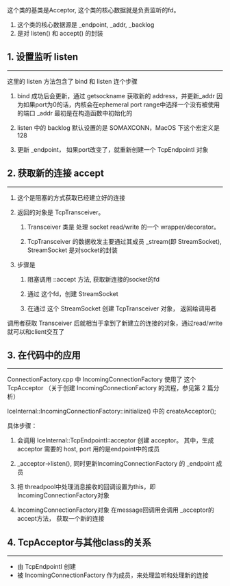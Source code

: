 这个类的基类是Acceptor, 这个类的核心数据就是负责监听的fd。
1. 这个类的核心数据源是 _endpoint, _addr, _backlog
2. 是对 listen() 和 accept() 的封装

## 1. 设置监听 listen
---

这里的 listen 方法包含了  bind 和 listen 连个步骤
1. bind 成功后会更新，通过 getsockname 获取新的 address，并更新_addr
  因为如果port为0的话，内核会在ephemeral port range中选择一个没有被使用的端口
  _addr 最初是在构造函数中初始化的

2. listen 中的 backlog 默认设置的是 SOMAXCONN，MacOS 下这个宏定义是 128

3. 更新 _endpoint， 如果port改变了，就重新创建一个 TcpEndpointI 对象

## 2. 获取新的连接 accept 
---
1. 这个是阻塞的方式获取已经建立好的连接

2. 返回的对象是 TcpTransceiver。 
   1. Transceiver 类是 处理 socket read/write 的一个 wrapper/decorator。
   
   2. TcpTransceiver 的数据收发主要通过其成员 _stream(即 StreamSocket), StreamSocket 是对socket的封装
   
3. 步骤是

   1. 阻塞调用 ::accept 方法, 获取新连接的socket的fd

   2. 通过 这个fd，创建 StreamSocket

   3. 在通过 这个 StreamSocket 创建 TcpTransceiver 对象， 返回给调用者
   

调用者获取 Transceiver 后就相当于拿到了新建立的连接的对象，通过read/write 就可以和client交互了
   

## 3. 在代码中的应用
---
ConnectionFactory.cpp 中 IncomingConnectionFactory 使用了 这个TcpAcceptor （关于创建 IncomingConnectionFactory 的流程，参见第 2 篇分析）

IceInternal::IncomingConnectionFactory::initialize() 中的  createAcceptor();

具体步骤：

1. 会调用 IceInternal::TcpEndpointI::acceptor 创建 acceptor。 其中，生成 acceptor 需要的 host, port 用的是endpoint中的成员

2. _acceptor->listen(), 同时更新IncomingConnectionFactory 的 _endpoint 成员

3. 把 threadpool中处理消息接收的回调设置为this，即 IncomingConnectionFactory对象

4. IncomingConnectionFactory对象 在message回调用会调用 _acceptor的accept方法， 获取一个新的连接

## 4. TcpAcceptor与其他class的关系
---
* 由 TcpEndpointI 创建 
* 被 IncomingConnectionFactory 作为成员，来处理监听和处理新的连接